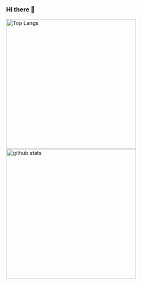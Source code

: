 ### Hi there 👋
<p align="left"> 
  <img alt="Top Langs" height="350px" src="https://github-readme-stats.vercel.app/api/top-langs/?username=KeihakuOh&layout=compact&show_icons=true&theme=onedark" />
  <img alt="github stats" height="350px" src="https://github-readme-stats.vercel.app/api?username=KeihakuOh&theme=onedark&show_icons=ture" />
</p>

<!--
**KeihakuOh/KeihakuOh** is a ✨ _special_ ✨ repository because its `README.md` (this file) appears on your GitHub profile.

Here are some ideas to get you started:

- 🔭 I’m currently working on ...
- 🌱 I’m currently learning ...
- 👯 I’m looking to collaborate on ...
- 🤔 I’m looking for help with ...
- 💬 Ask me about ...
- 📫 How to reach me: ...
- 😄 Pronouns: ...
- ⚡ Fun fact: ...
-->

